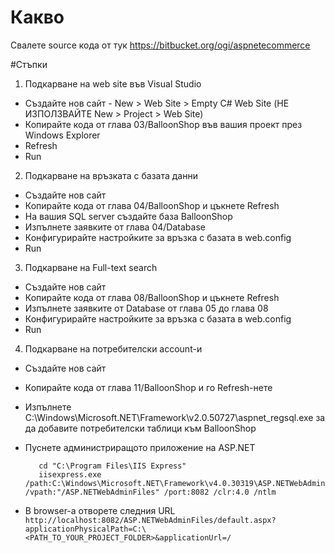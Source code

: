 # Какво
Свалете source кода от тук
https://bitbucket.org/ogi/aspnetecommerce

#Стъпки

1. Подкарване на web site във Visual Studio
 - Създайте нов сайт - New > Web Site > Empty C# Web Site (НЕ ИЗПОЛЗВАЙТЕ New > Project > Web Site)
 - Копирайте кода от глава 03/BalloonShop във вашия проект през Windows Explorer
 - Refresh
 - Run
 
2. Подкарване на връзката с базата данни
 - Създайте нов сайт
 - Копирайте кода от глава 04/BalloonShop и цъкнете Refresh
 - На вашия SQL server създайте база BalloonShop
 - Изпълнете заявките от глава 04/Database
 - Конфигурирайте настройките за връзка с базата в web.config
 - Run
 
3. Подкарване на Full-text search
 - Създайте нов сайт
 - Копирайте кода от глава 08/BalloonShop и цъкнете Refresh
 - Изпълнете заявките от Database от глава 05 до глава 08
 - Конфигурирайте настройките за връзка с базата в web.config
 - Run
 
4. Подкарване на потребителски account-и
 - Създайте нов сайт
 - Копирайте кода от глава 11/BalloonShop и го Refresh-нете
 - Изпълнете C:\Windows\Microsoft.NET\Framework\v2.0.50727\aspnet_regsql.exe за да добавите потребителски таблици към BalloonShop 
 - Пуснете администриращото приложение на ASP.NET
 
          cd "C:\Program Files\IIS Express"
          iisexpress.exe /path:C:\Windows\Microsoft.NET\Framework\v4.0.30319\ASP.NETWebAdminFiles /vpath:"/ASP.NETWebAdminFiles" /port:8082 /clr:4.0 /ntlm


 - В browser-а отворете следния URL <br/>
   `http://localhost:8082/ASP.NETWebAdminFiles/default.aspx?applicationPhysicalPath=C:\<PATH_TO_YOUR_PROJECT_FOLDER>&applicationUrl=/`
